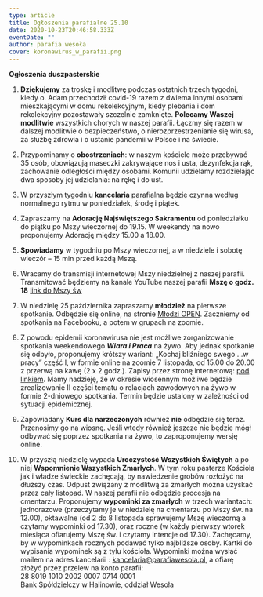 ```yaml
---
type: article
title: Ogłoszenia parafialne 25.10
date: 2020-10-23T20:46:58.333Z
eventDate: ""
author: parafia wesoła
cover: koronawirus_w_parafii.png
---
```

<!--StartFragment-->

**Ogłoszenia duszpasterskie**

1. **Dziękujemy** za troskę i modlitwę podczas ostatnich trzech tygodni, kiedy o. Adam przechodził covid-19 razem z dwiema innymi osobami mieszkającymi w domu rekolekcyjnym, kiedy plebania i dom rekolekcyjny pozostawały szczelnie zamknięte. **Polecamy Waszej modlitwie** wszystkich chorych w naszej parafii. Łączmy się razem w dalszej modlitwie o bezpieczeństwo, o nierozprzestrzenianie się wirusa, za służbę zdrowia i o ustanie pandemii w Polsce i na świecie.

2. Przypominamy o **obostrzeniach**: w naszym kościele może przebywać 35 osób, obowiązują maseczki zakrywające nos i usta, dezynfekcja rąk, zachowanie odległości między osobami. Komunii udzielamy rozdzielając dwa sposoby jej udzielania: na rękę i do ust.

3. W przyszłym tygodniu **kancelaria** parafialna będzie czynna według normalnego rytmu w poniedziałek, środę i piątek.

4. Zapraszamy na **Adorację Najświętszego Sakramentu** od poniedziałku do piątku po Mszy wieczornej do 19.15. W weekendy na nowo proponujemy Adorację między 15.00 a 18.00.

5. **Spowiadamy** w tygodniu po Mszy wieczornej, a w niedziele i sobotę wieczór – 15 min przed każdą Mszą.

6. Wracamy do transmisji internetowej Mszy niedzielnej z naszej parafii. Transmitować będziemy na kanale YouTube naszej parafii **Mszę o godz. 18** [link do Mszy św ](https://youtu.be/5Y6PWK6snfI)

7. W niedzielę 25 października zapraszamy **młodzież** na pierwsze spotkanie. Odbędzie się online, na stronie [Młodzi OPEN](<https://www.facebook.com/mlodzi.open>). Zaczniemy od spotkania na Facebooku, a potem w grupach na zoomie.

8. Z powodu epidemii koronawirusa nie jest możliwe zorganizowanie spotkania weekendowego ***Wiara i Praca*** na żywo. Aby jednak spotkanie się odbyło, proponujemy krótszy wariant: „Kochaj bliźniego swego …w pracy” część I, w formie online na zoomie 7 listopada, od 15.00 do 20.00 z przerwą na kawę (2 x 2 godz.). Zapisy przez stronę internetową: [pod linkiem](<https://www.chemin-neuf.pl/pl/homepage/nasze-propozycje/wiara-i-praca/5f6087e5396588b6769de2c0/weekend-wiara-i-praca>). Mamy nadzieję, że w okresie wiosennym możliwe będzie zrealizowanie II części tematu o relacjach zawodowych na żywo w formie 2-dniowego spotkania. Termin będzie ustalony w zależności od sytuacji epidemicznej.

9. Zapowiadany **Kurs dla narzeczonych** również **nie** odbędzie się teraz. Przenosimy go na wiosnę. Jeśli wtedy również jeszcze nie będzie mógł odbywać się poprzez spotkania na żywo, to zaproponujemy wersję online.

10. W przyszłą niedzielę wypada **Uroczystość Wszystkich Świętych** a po niej **Wspomnienie Wszystkich Zmarłych**. W tym roku pasterze Kościoła jak i władze świeckie zachęcają, by nawiedzenie grobów rozłożyć na dłuższy czas. Odpust związany z modlitwą za zmarłych można uzyskać przez cały listopad. W naszej parafii nie odbędzie procesja na cmentarzu. Proponujemy **wypominki za zmarłych** w trzech wariantach: jednorazowe (przeczytamy je w niedzielę na cmentarzu po Mszy św. na 12.00), oktawalne (od 2 do 8 listopada sprawujemy Mszę wieczorną a czytamy wypominki od 17.30), oraz roczne (w każdy pierwszy wtorek miesiąca ofiarujemy Mszę św. i czytamy intencje od 17.30). Zachęcamy, by w wypominkach rocznych podawać tylko najbliższe osoby. Kartki do wypisania wypominek są z tyłu kościoła. Wypominki można wysłać mailem na adres kancelarii : kancelaria@parafiawesola.pl, a ofiarę złożyć przez przelew na konto parafii: \
28 8019 1010 2002 0007 0714 0001\
Bank Spółdzielczy w Halinowie, oddział Wesoła

<!--EndFragment-->

<!--EndFragment-->